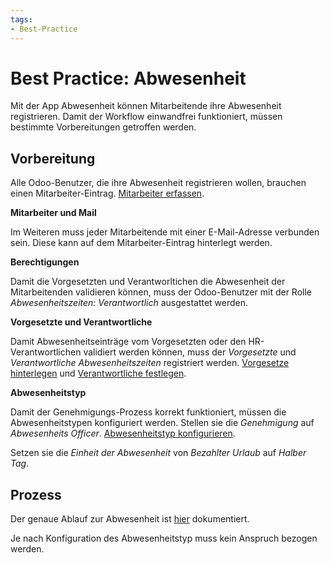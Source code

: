 ```yaml
---
tags:
- Best-Practice
---
```

# Best Practice: Abwesenheit

Mit der App Abwesenheit können Mitarbeitende ihre Abwesenheit registrieren. Damit der Workflow einwandfrei funktioniert, müssen bestimmte Vorbereitungen getroffen werden.

## Vorbereitung

Alle Odoo-Benutzer, die ihre Abwesenheit registrieren wollen, brauchen einen Mitarbeiter-Eintrag. [Mitarbeiter erfassen](Personal.md#Mitarbeiter%20erfassen).

**Mitarbeiter und Mail**

Im Weiteren muss jeder Mitarbeitende mit einer E-Mail-Adresse verbunden sein. Diese kann auf dem Mitarbeiter-Eintrag hinterlegt werden.

**Berechtigungen**

Damit die Vorgesetzten und Verantworltichen die Abwesenheit der Mitarbeitenden validieren können, muss der Odoo-Benutzer mit der Rolle *Abwesenheitszeiten: Verantwortlich* ausgestattet werden.

**Vorgesetzte und Verantwortliche**

Damit Abwesenheitseinträge vom Vorgesetzten oder den HR-Verantwortlichen validiert werden können, muss der *Vorgesetzte* und *Verantwortliche Abwesenheitszeiten* registriert werden. [Vorgesetze hinterlegen](Personal.md#Vorgesetze%20hinterlegen) und [Verantwortliche festlegen](Abwesenheitszeiten.md#Verantwortliche%20festlegen).

**Abwesenheitstyp**

Damit der Genehmigungs-Prozess korrekt funktioniert, müssen die Abwesenheitstypen konfiguriert werden. Stellen sie die *Genehmigung* auf *Abwesenheits Officer*. [Abwesenheitstyp konfigurieren](Abwesenheitszeiten.md#Abwesenheitstyp%20konfigurieren).

Setzen sie die *Einheit der Abwesenheit* von *Bezahlter Urlaub* auf *Halber Tag*.

## Prozess

Der genaue Ablauf zur Abwesenheit ist [hier](Prozess%20Abwesenheit.md) dokumentiert.

Je nach Konfiguration des Abwesenheitstyp muss kein Anspruch bezogen werden.
